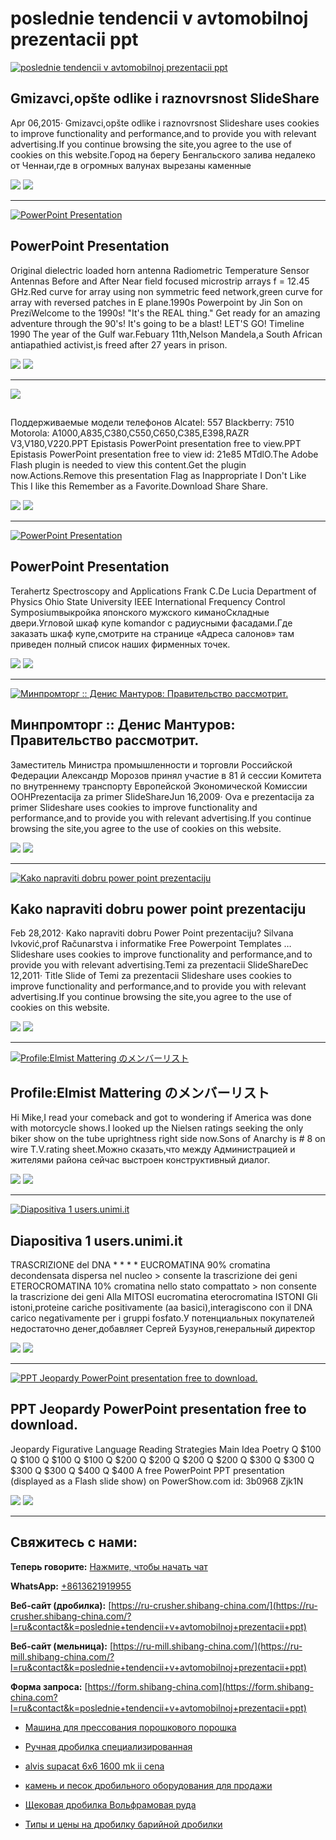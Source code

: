 # poslednie tendencii v avtomobilnoj prezentacii ppt

<a href="https://swt.shibang-china.com/?l=ru&img&k=poslednie+tendencii+v+avtomobilnoj+prezentacii+ppt" target="_blank">![poslednie tendencii v avtomobilnoj prezentacii ppt](http://static.shibang-china.com/all-800x300/679.jpg)</a>

## Gmizavci,opšte odlike i raznovrsnost SlideShare
Apr 06,2015· Gmizavci,opšte odlike i raznovrsnost Slideshare uses cookies to improve functionality and performance,and to provide you with relevant advertising.If you continue browsing the site,you agree to the use of cookies on this website.Город на берегу Бенгальского залива недалеко от Ченнаи,где в огромных валунах вырезаны каменные


<a href="https://whatsapp.shibangsoft.com/WhatsApp.php" target="_blank" title="WhatsApp">![](http://static.shibang-china.com/icon/whatsapp.png)</a> <a href="https://swt.shibang-china.com/?l=ru&icon&k=poslednie+tendencii+v+avtomobilnoj+prezentacii+ppt" target="_blank">![](http://static.shibang-china.com/icon/chat-ru.png)</a>

---

<a href="https://swt.shibang-china.com/?l=ru&img&k=poslednie+tendencii+v+avtomobilnoj+prezentacii+ppt" target="_blank">![PowerPoint Presentation](http://static.shibang-china.com/all-800x300/1100.jpg)</a>

## PowerPoint Presentation
Original dielectric loaded horn antenna Radiometric Temperature Sensor Antennas Before and After Near field focused microstrip arrays f = 12.45 GHz.Red curve for array using non symmetric feed network,green curve for array with reversed patches in E plane.1990s Powerpoint by Jin Son on PreziWelcome to the 1990s! "It's the REAL thing." Get ready for an amazing adventure through the 90's! It's going to be a blast! LET'S GO! Timeline 1990 The year of the Gulf war.Febuary 11th,Nelson Mandela,a South African antiapathied activist,is freed after 27 years in prison.


<a href="https://whatsapp.shibangsoft.com/WhatsApp.php" target="_blank" title="WhatsApp">![](http://static.shibang-china.com/icon/whatsapp.png)</a> <a href="https://swt.shibang-china.com/?l=ru&icon&k=poslednie+tendencii+v+avtomobilnoj+prezentacii+ppt" target="_blank">![](http://static.shibang-china.com/icon/chat-ru.png)</a>

---

<a href="https://swt.shibang-china.com/?l=ru&img&k=poslednie+tendencii+v+avtomobilnoj+prezentacii+ppt" target="_blank">![](http://static.shibang-china.com/all-800x300/962.jpg)</a>

## 
Поддерживаемые модели телефонов Alcatel: 557 Blackberry: 7510 Motorola: A1000,A835,C380,C550,C650,C385,E398,RAZR V3,V180,V220.PPT Epistasis PowerPoint presentation free to view.PPT Epistasis PowerPoint presentation free to view id: 21e85 MTdlO.The Adobe Flash plugin is needed to view this content.Get the plugin now.Actions.Remove this presentation Flag as Inappropriate I Don't Like This I like this Remember as a Favorite.Download Share Share.


<a href="https://whatsapp.shibangsoft.com/WhatsApp.php" target="_blank" title="WhatsApp">![](http://static.shibang-china.com/icon/whatsapp.png)</a> <a href="https://swt.shibang-china.com/?l=ru&icon&k=poslednie+tendencii+v+avtomobilnoj+prezentacii+ppt" target="_blank">![](http://static.shibang-china.com/icon/chat-ru.png)</a>

---

<a href="https://swt.shibang-china.com/?l=ru&img&k=poslednie+tendencii+v+avtomobilnoj+prezentacii+ppt" target="_blank">![PowerPoint Presentation](http://static.shibang-china.com/all-800x300/1156.jpg)</a>

## PowerPoint Presentation
Terahertz Spectroscopy and Applications Frank C.De Lucia Department of Physics Ohio State University IEEE International Frequency Control Symposiumвыкройка японского мужского киманоСкладные двери.Угловой шкаф купе komandor c радиусными фасадами.Где заказать шкаф купе,смотрите на странице «Адреса салонов» там приведен полный список наших фирменных точек.


<a href="https://whatsapp.shibangsoft.com/WhatsApp.php" target="_blank" title="WhatsApp">![](http://static.shibang-china.com/icon/whatsapp.png)</a> <a href="https://swt.shibang-china.com/?l=ru&icon&k=poslednie+tendencii+v+avtomobilnoj+prezentacii+ppt" target="_blank">![](http://static.shibang-china.com/icon/chat-ru.png)</a>

---

<a href="https://swt.shibang-china.com/?l=ru&img&k=poslednie+tendencii+v+avtomobilnoj+prezentacii+ppt" target="_blank">![Минпромторг :: Денис Мантуров: Правительство рассмотрит.](http://static.shibang-china.com/all-800x300/145.jpg)</a>

## Минпромторг :: Денис Мантуров: Правительство рассмотрит.
Заместитель Министра промышленности и торговли Российской Федерации Александр Морозов принял участие в 81 й сессии Комитета по внутреннему транспорту Европейской Экономической Комиссии ООНPrezentacija za primer SlideShareJun 16,2009· Ova e prezentacija za primer Slideshare uses cookies to improve functionality and performance,and to provide you with relevant advertising.If you continue browsing the site,you agree to the use of cookies on this website.


<a href="https://whatsapp.shibangsoft.com/WhatsApp.php" target="_blank" title="WhatsApp">![](http://static.shibang-china.com/icon/whatsapp.png)</a> <a href="https://swt.shibang-china.com/?l=ru&icon&k=poslednie+tendencii+v+avtomobilnoj+prezentacii+ppt" target="_blank">![](http://static.shibang-china.com/icon/chat-ru.png)</a>

---

<a href="https://swt.shibang-china.com/?l=ru&img&k=poslednie+tendencii+v+avtomobilnoj+prezentacii+ppt" target="_blank">![Kako napraviti dobru power point prezentaciju](http://static.shibang-china.com/all-800x300/469.jpg)</a>

## Kako napraviti dobru power point prezentaciju
Feb 28,2012· Kako napraviti dobru Power Point prezentaciju? Silvana Ivković,prof Računarstva i informatike Free Powerpoint Templates … Slideshare uses cookies to improve functionality and performance,and to provide you with relevant advertising.Temi za prezentacii SlideShareDec 12,2011· Title Slide of Temi za prezentacii Slideshare uses cookies to improve functionality and performance,and to provide you with relevant advertising.If you continue browsing the site,you agree to the use of cookies on this website.


<a href="https://whatsapp.shibangsoft.com/WhatsApp.php" target="_blank" title="WhatsApp">![](http://static.shibang-china.com/icon/whatsapp.png)</a> <a href="https://swt.shibang-china.com/?l=ru&icon&k=poslednie+tendencii+v+avtomobilnoj+prezentacii+ppt" target="_blank">![](http://static.shibang-china.com/icon/chat-ru.png)</a>

---

<a href="https://swt.shibang-china.com/?l=ru&img&k=poslednie+tendencii+v+avtomobilnoj+prezentacii+ppt" target="_blank">![Profile:Elmist Mattering のメンバーリスト](http://static.shibang-china.com/all-800x300/348.jpg)</a>

## Profile:Elmist Mattering のメンバーリスト
Hi Mike,I read your comeback and got to wondering if America was done with motorcycle shows.I looked up the Nielsen ratings seeking the only biker show on the tube uprightness right side now.Sons of Anarchy is # 8 on wire T.V.rating sheet.Можно сказать,что между Администрацией и жителями района сейчас выстроен конструктивный диалог.


<a href="https://whatsapp.shibangsoft.com/WhatsApp.php" target="_blank" title="WhatsApp">![](http://static.shibang-china.com/icon/whatsapp.png)</a> <a href="https://swt.shibang-china.com/?l=ru&icon&k=poslednie+tendencii+v+avtomobilnoj+prezentacii+ppt" target="_blank">![](http://static.shibang-china.com/icon/chat-ru.png)</a>

---

<a href="https://swt.shibang-china.com/?l=ru&img&k=poslednie+tendencii+v+avtomobilnoj+prezentacii+ppt" target="_blank">![Diapositiva 1 users.unimi.it](http://static.shibang-china.com/all-800x300/1402.jpg)</a>

## Diapositiva 1 users.unimi.it
TRASCRIZIONE del DNA * * * * EUCROMATINA 90% cromatina decondensata dispersa nel nucleo > consente la trascrizione dei geni ETEROCROMATINA 10% cromatina nello stato compattato > non consente la trascrizione dei geni Alla MITOSI eucromatina eterocromatina ISTONI Gli istoni,proteine cariche positivamente (aa basici),interagiscono con il DNA carico negativamente per i gruppi fosfato.У потенциальных покупателей недостаточно денег,добавляет Сергей Бузунов,генеральный директор


<a href="https://whatsapp.shibangsoft.com/WhatsApp.php" target="_blank" title="WhatsApp">![](http://static.shibang-china.com/icon/whatsapp.png)</a> <a href="https://swt.shibang-china.com/?l=ru&icon&k=poslednie+tendencii+v+avtomobilnoj+prezentacii+ppt" target="_blank">![](http://static.shibang-china.com/icon/chat-ru.png)</a>

---

<a href="https://swt.shibang-china.com/?l=ru&img&k=poslednie+tendencii+v+avtomobilnoj+prezentacii+ppt" target="_blank">![PPT Jeopardy PowerPoint presentation free to download.](http://static.shibang-china.com/all-800x300/343.jpg)</a>

## PPT Jeopardy PowerPoint presentation free to download.
Jeopardy Figurative Language Reading Strategies Main Idea Poetry Q $100 Q $100 Q $100 Q $100 Q $200 Q $200 Q $200 Q $200 Q $300 Q $300 Q $300 Q $300 Q $400 Q $400 A free PowerPoint PPT presentation (displayed as a Flash slide show) on PowerShow.com id: 3b0968 Zjk1N

<a href="https://whatsapp.shibangsoft.com/WhatsApp.php" target="_blank" title="WhatsApp">![](http://static.shibang-china.com/icon/whatsapp.png)</a> <a href="https://swt.shibang-china.com/?l=ru&icon&k=poslednie+tendencii+v+avtomobilnoj+prezentacii+ppt" target="_blank">![](http://static.shibang-china.com/icon/chat-ru.png)</a>

---
## Свяжитесь с нами:

**Теперь говорите:** [Нажмите, чтобы начать чат](https://swt.shibang-china.com?l=ru&contact&k=poslednie+tendencii+v+avtomobilnoj+prezentacii+ppt)

**WhatsApp:**  [+8613621919955](https://whatsapp.shibangsoft.com/WhatsApp.php)

**Веб-сайт (дробилка):** [https://ru-crusher.shibang-china.com/](https://ru-crusher.shibang-china.com/?l=ru&contact&k=poslednie+tendencii+v+avtomobilnoj+prezentacii+ppt)

**Веб-сайт (мельница):** [https://ru-mill.shibang-china.com/](https://ru-mill.shibang-china.com/?l=ru&contact&k=poslednie+tendencii+v+avtomobilnoj+prezentacii+ppt)

**Форма запроса:** [https://form.shibang-china.com](https://form.shibang-china.com?l=ru&contact&k=poslednie+tendencii+v+avtomobilnoj+prezentacii+ppt)

* [Машина для прессования порошкового порошка](../20/%D0%9C%D0%B0%D1%88%D0%B8%D0%BD%D0%B0%20%D0%B4%D0%BB%D1%8F%20%D0%BF%D1%80%D0%B5%D1%81%D1%81%D0%BE%D0%B2%D0%B0%D0%BD%D0%B8%D1%8F%20%D0%BF%D0%BE%D1%80%D0%BE%D1%88%D0%BA%D0%BE%D0%B2%D0%BE%D0%B3%D0%BE%20%D0%BF%D0%BE%D1%80%D0%BE%D1%88%D0%BA%D0%B0.md)

* [Ручная дробилка специализированная](../20/%D0%A0%D1%83%D1%87%D0%BD%D0%B0%D1%8F%20%D0%B4%D1%80%D0%BE%D0%B1%D0%B8%D0%BB%D0%BA%D0%B0%20%D1%81%D0%BF%D0%B5%D1%86%D0%B8%D0%B0%D0%BB%D0%B8%D0%B7%D0%B8%D1%80%D0%BE%D0%B2%D0%B0%D0%BD%D0%BD%D0%B0%D1%8F.md)

* [alvis supacat 6x6 1600 mk ii cena](../16/alvis%20supacat%206x6%201600%20mk%20ii%20cena.md)

* [камень и песок дробильного оборудования для продажи](../17/%D0%BA%D0%B0%D0%BC%D0%B5%D0%BD%D1%8C%20%D0%B8%20%D0%BF%D0%B5%D1%81%D0%BE%D0%BA%20%D0%B4%D1%80%D0%BE%D0%B1%D0%B8%D0%BB%D1%8C%D0%BD%D0%BE%D0%B3%D0%BE%20%D0%BE%D0%B1%D0%BE%D1%80%D1%83%D0%B4%D0%BE%D0%B2%D0%B0%D0%BD%D0%B8%D1%8F%20%D0%B4%D0%BB%D1%8F%20%D0%BF%D1%80%D0%BE%D0%B4%D0%B0%D0%B6%D0%B8.md)

* [Щековая дробилка Вольфрамовая руда](../20/%D0%A9%D0%B5%D0%BA%D0%BE%D0%B2%D0%B0%D1%8F%20%D0%B4%D1%80%D0%BE%D0%B1%D0%B8%D0%BB%D0%BA%D0%B0%20%D0%92%D0%BE%D0%BB%D1%8C%D1%84%D1%80%D0%B0%D0%BC%D0%BE%D0%B2%D0%B0%D1%8F%20%D1%80%D1%83%D0%B4%D0%B0.md)

* [Типы и цены на дробилку барийной дробилки](../20/%D0%A2%D0%B8%D0%BF%D1%8B%20%D0%B8%20%D1%86%D0%B5%D0%BD%D1%8B%20%D0%BD%D0%B0%20%D0%B4%D1%80%D0%BE%D0%B1%D0%B8%D0%BB%D0%BA%D1%83%20%D0%B1%D0%B0%D1%80%D0%B8%D0%B9%D0%BD%D0%BE%D0%B9%20%D0%B4%D1%80%D0%BE%D0%B1%D0%B8%D0%BB%D0%BA%D0%B8.md)